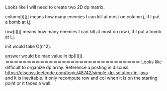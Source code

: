 
Looks like I will need to create two 2D dp matrix.   

column[i][j] means how many enemies I can kill at most on column j, if I put a bomb at i,j.  

row[i][j] means how many enemies  I can kill at most on row i, if I put a bomb at i,j.  

init would take O(n^2).    

answer would be max value in dp[i][j].  
＝＝＝＝＝＝＝＝＝＝＝＝＝＝＝＝＝＝＝＝＝＝＝＝＝＝＝＝＝＝＝
Looks like difficult to organize dp array. Reference a posting in discuss, 
https://discuss.leetcode.com/topic/48742/simple-dp-solution-in-java    
and it is inevitable. It only recompute row and col when it is on the starting point or it faces a wall. 

  

